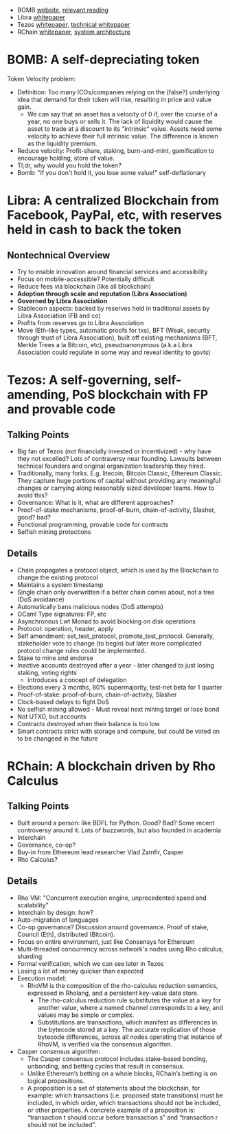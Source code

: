 * BOMB [website](https://bombtoken.com/), [relevant reading](https://www.coindesk.com/blockchain-token-velocity-problem)
* Libra [whitepaper](https://libra.org/en-US/white-paper/)	
* Tezos [whitepaper](https://tezos.com/static/white_paper-2dc8c02267a8fb86bd67a108199441bf.pdf), [technical whitepaper](https://developers.libra.org/docs/the-libra-blockchain-paper)
* RChain [whitepaper](
https://docs.google.com/gview?url=https://github.com/rchain/reference/raw/master/docs/RChainWhitepaper.pdf), [system architecture](https://architecture-docs.readthedocs.io/introduction/architecture-overview.html)

# BOMB: A self-depreciating token
Token Velocity problem: 
- Definition: Too many ICOs/companies relying on the (false?) underlying idea that demand for their token will rise, resulting in price and value gain.
	+ We can say that an asset has a velocity of 0 if, over the course of a year, no one buys or sells it. The lack of liquidity would cause the asset to trade at a discount to its “intrinsic” value. Assets need some velocity to achieve their full intrinsic value. The difference is known as the liquidity premium.
- Reduce velocity: Profit-share, staking, burn-and-mint, gamification to encourage holding, store of value.
- Tl;dr, why would you hold the token?
- Bomb: "If you don't hold it, you lose some value!" self-deflationary

# Libra: A centralized Blockchain from Facebook, PayPal, etc, with reserves held in cash to back the token
## Nontechnical Overview
- Try to enable innovation around financial services and accessibility
- Focus on mobile-accessible? Potentially difficult
- Reduce fees via blockchain (like all blockchain)
- **Adoption through scale and reputation (Libra Association)**
- **Governed by Libra Association**
- Stablecoin aspects: backed by reserves held in traditional assets by Libra Association (FB and co)
- Profits from reserves go to Libra Association
- Move (Eth-like types, automatic proofs for txs), BFT (Weak, security through trust of Libra Association), built off existing mechanisms (BFT, Merkle Trees a la Bitcoin, etc), pseudoanonymous (a.k.a Libra Association could regulate in some way and reveal identity to govts)


# Tezos: A self-governing, self-amending, PoS blockchain with FP and provable code
## Talking Points
- Big fan of Tezos (not financially invested or incentivized) - why have they not excelled? Lots of contraversy near founding. Lawsuits between technical founders and original organization leadership they hired.
- Traditionally, many forks. E.g. litecoin, Bitcoin Classic, Ethereum Classic. They capture huge portions of capital without providing any meaningful changes or carrying along reasonably sized developer teams. How to avoid this?
- Governance: What is it, what are different approaches?
- Proof-of-stake mechanisms, proof-of-burn, chain-of-activity, Slasher, good? bad?
- Functional programming, provable code for contracts
- Selfish mining protections
## Details
- Chain propagates a protocol object, which is used by the Blockchain to change the existing protocol
- Maintains a system timestamp
- Single chain only overwritten if a better chain comes about, not a tree (DoS avoidance)
- Automatically bans malicious nodes (DoS attempts)
- OCaml Type signatures: FP, etc
- Asynchronous Lwt Monad to avoid blocking on disk operations
- Protocol: operation, header, apply
- Self amendment: set_test_protocol, promote_test_protocol. Generally, stakeholder vote to change (to begin) but later more complicated protocol change rules could be implemented.
- Stake to mine and endorse
- Inactive accounts destroyed after a year - later changed to just losing staking, voting rights
	+ introduces a concept of delegation
- Elections every 3 months, 80% supermajority, test-net beta for 1 quarter
- Proof-of-stake: proof-of-burn, chain-of-activity, Slasher
- Clock-based delays to fight DoS
- No selfish mining allowed - Must reveal next mining target or lose bond
- Not UTXO, but accounts
- Contracts destroyed when their balance is too low
- Smart contracts strict with storage and compute, but could be voted on to be changeed in the future

# RChain: A blockchain driven by Rho Calculus
## Talking Points
- Built around a person: like BDFL for Python. Good? Bad? Some recent controversy around it. Lots of buzzwords, but also founded in academia
- Interchain
- Governance, co-op?
- Buy-in from Ethereum lead researcher Vlad Zamfir, Casper
- Rho Calculus?
## Details
- Rho VM: "Concurrent execution engine, unprecedented speed and scalability"
- Interchain by design: how?
- Auto-migration of languages
- Co-op governance? Discussion around governance. Proof of stake, Council (Eth), distributed (Bitcoin).
- Focus on entire environment, just like Consensys for Ethereum
- Multi-threaded concurrency across network's nodes using Rho calculus, sharding
- Formal verification, which we can see later in Tezos
- Losing a lot of money quicker than expected
- Execution model: 
  + RhoVM is the composition of the rho-calculus reduction semantics, expressed in Rholang, and a persistent key-value data store.
	+ The rho-calculus reduction rule substitutes the value at a key for another value, where a named channel corresponds to a key, and values may be simple or complex.
	+ Substitutions are transactions, which manifest as differences in the bytecode stored at a key. The accurate replication of those bytecode differences, across all nodes operating that instance of RhoVM, is verified via the consensus algorithm.
- Casper consensus algorithm: 
	+ The Casper consensus protocol includes stake-based bonding, unbonding, and betting cycles that result in consensus.
	+ Unlike Ethereum’s betting on a whole blocks, RChain’s betting is on logical propositions. 
  + A proposition is a set of statements about the blockchain, for example: which transactions (i.e. proposed state transitions) must be included, in which order, which transactions should not be included, or other properties. A concrete example of a proposition is: “transaction t should occur before transaction s” and “transaction r should not be included”. 

